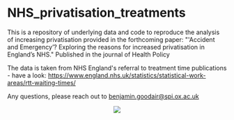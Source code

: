 # NHS_privatisation_treatments
This is a repository of underlying data and code to reproduce the analysis of increasing privatisation provided in the forthcoming paper: "'Accident and Emergency’? Exploring the reasons for increased privatisation in England’s NHS." Published in the journal of Health Policy

The data is taken from NHS England's referral to treatment time publications - have a look: https://www.england.nhs.uk/statistics/statistical-work-areas/rtt-waiting-times/

Any questions, please reach out to benjamin.goodair@spi.ox.ac.uk

<p align="center">
  <img src="https://raw.githubusercontent.com/BenGoodair/NHS_privatisation_treatments/blob/main/Plots/outsourcing_by_treatments.png"  />
</p>
